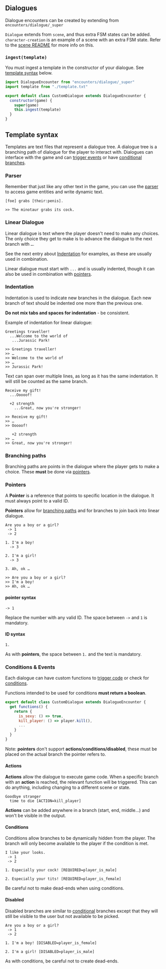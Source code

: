 ## Dialogues

Dialogue encounters can be created by extending from `encounters/dialogue/_super`

`Dialogue` extends from `scene`, and thus extra FSM states can be added. `character-creation` is an example of a scene with an extra FSM state.
Refer to the [scene README](../../scenes/README.md) for more info on this.

### `ingest(template)`

You must ingest a template in the constructor of your dialogue.
See [template syntax](#template-syntax) below.

```js
import DialogueEncounter from "encounters/dialogue/_super"
import template from "./template.txt"

export default class CustomDialogue extends DialogueEncounter {
  constructor(game) {
    super(game)
    this.ingest(template)
  }
}
```

## Template syntax

Templates are text files that represent a dialogue tree. A dialogue tree is a branching path of dialogue for the player to interact with. Dialogues can interface with the game and can [trigger events](#actions) or have [conditional branches](#conditions).

### Parser

Remember that just like any other text in the game, you can use the [parser](../../../PARSER.md) to access game entities and write dynamic text.

```
[foe] grabs [their:penis].
```

```
>> The minotaur grabs its cock.
```

### Linear Dialogue

Linear dialogue is text where the player doesn't need to make any choices. The only choice they get to make is to advance the dialogue to the next branch with `…`.

See the next entry about [Indentation](#indentation) for examples, as these are usually used in combination.

Linear dialogue must start with `...` and is usually indented, though it can also be used in combination with [pointers](#pointers).

### Indentation

Indentation is used to indicate new branches in the dialogue. Each new branch of text should be indented one more than the previous one.

**Do not mix tabs and spaces for indentation** - be consistent.

Example of indentation for linear dialogue:

```
Greetings traveller!
  ...Welcome to the world of
   ...Jurassic Park!
```

```
>> Greetings traveller!
>> …
>> Welcome to the world of
>> …
>> Jurassic Park!
```

Text can span over multiple lines, as long as it has the same indentation. It will still be counted as the same branch.

```
Receive my gift!
  ...Ooooof!

  +2 strength
    ...Great, now you're stronger!
```

```
>> Receive my gift!
>> …
>> Ooooof!

   +2 strength
>> …
>> Great, now you're stronger!
```

### Branching paths

Branching paths are points in the dialogue where the player gets to make a choice. These **must** be done via [pointers](#pointers).

### Pointers

A **Pointer** is a reference that points to specific location in the dialogue. It must always point to a valid ID.

**Pointers** allow for [branching paths](#branching-paths) and for branches to join back into linear dialogue.

```
Are you a boy or a girl?
 -> 1
 -> 2

1. I'm a boy!
  -> 3

2. I'm a girl!
  -> 3

3. Ah, ok …
```

```
>> Are you a boy or a girl?
>> I'm a boy!
>> Ah, ok …
```

#### pointer syntax

`-> 1`

Replace the number with any valid ID. The space between `->` and `1` is mandatory.

#### ID syntax

`1.`

As with **pointers**, the space between `1.` and the text is mandatory.

### Conditions & Events

Each dialogue can have custom functions to [trigger code](#actions) or check for [conditions](#conditions).

Functions intended to be used for conditions **must return a boolean**.

```js
export default class CustomDialogue extends DialogueEncounter {
  get functions() {
    return {
      is_sexy: () => true,
      kill_player: () => player.kill(),
      ...
    }
  }
}
```

Note: **pointers** don't support **actions/conditions/disabled**, these must be placed on the actual branch the pointer refers to.

#### Actions

**Actions** allow the dialogue to execute game code. When a specific branch with an **action** is reached, the relevant function will be triggered. This can do anything, including changing to a different scene or state.

```
Goodbye stranger
  time to die [ACTION=kill_player]
```

**Actions** can be added anywhere in a branch (start, end, middle...) and won't be visible in the output.

#### Conditions

Conditions allow branches to be dynamically hidden from the player. The branch will only become available to the player if the condition is met.

```
I like your looks.
 -> 1
 -> 2

1. Especially your cock! [REQUIRED=player_is_male]

2. Especially your tits! [REQUIRED=player_is_female]
```

Be careful not to make dead-ends when using conditions.

#### Disabled

Disabled branches are similar to [conditional](#conditions) branches except that they will still be visible to the user but not available to be picked.

```
Are you a boy or a girl?
 -> 1
 -> 2

1. I'm a boy! [DISABLED=player_is_female]

2. I'm a girl! [DISABLED=player_is_male]
```

As with conditions, be careful not to create dead-ends.
